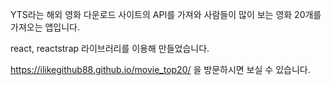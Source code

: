 YTS라는 해외 영화 다운로드 사이트의 API를 가져와 사람들이 많이 보는 영화 20개를 가져오는 앱입니다.

react, reactstrap 라이브러리를 이용해 만들었습니다.

https://ilikegithub88.github.io/movie_top20/ 을 방문하시면 보실 수 있습니다.


